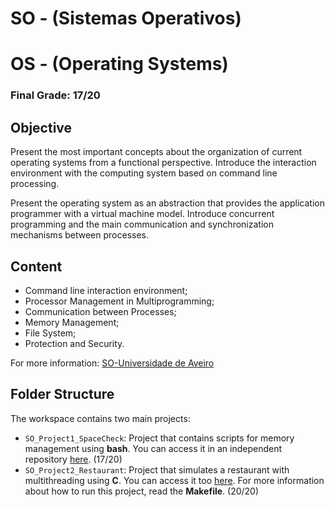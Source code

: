 # SO - (Sistemas Operativos)
# OS - (Operating Systems)

### Final Grade: 17/20

## Objective

Present the most important concepts about the organization of current operating systems from a functional perspective. Introduce the interaction environment with the computing system based on command line processing. 

Present the operating system as an abstraction that provides the application programmer with a virtual machine model. Introduce concurrent programming and the main communication and synchronization mechanisms between processes.

## Content

* Command line interaction environment;
* Processor Management in Multiprogramming;
* Communication between Processes;
* Memory Management;
* File System;
* Protection and Security.

For more information: [SO-Universidade de Aveiro](https://www.ua.pt/pt/uc/12293)

## Folder Structure

The workspace contains two main projects:

* `SO_Project1_SpaceCheck`: Project that contains scripts for memory management using **bash**. You can access it in an independent repository [here](https://github.com/Gui113893/SO_Project). (17/20)
* `SO_Project2_Restaurant`: Project that simulates a restaurant with multithreading using **C**. You can access it too [here](https://github.com/Gui113893/SO_Project2). For more information about how to run this project, read the **Makefile**. (20/20)
